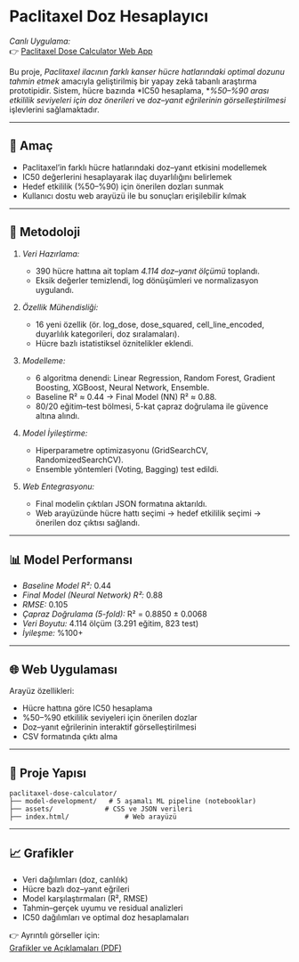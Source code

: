 # Paclitaxel Doz Hesaplayıcı

*Canlı Uygulama:*  
👉 [Paclitaxel Dose Calculator Web App](https://nisa439.github.io/ONKOLOJIDE-3T-TEKNOFEST/)  

Bu proje, *Paclitaxel ilacının farklı kanser hücre hatlarındaki optimal dozunu tahmin etmek* amacıyla geliştirilmiş bir yapay zekâ tabanlı araştırma prototipidir. Sistem, hücre bazında *IC50 hesaplama, **%50–%90 arası etkililik seviyeleri için doz önerileri* ve *doz–yanıt eğrilerinin görselleştirilmesi* işlevlerini sağlamaktadır.  
  

---

## 🎯 Amaç
- Paclitaxel’in farklı hücre hatlarındaki doz–yanıt etkisini modellemek  
- IC50 değerlerini hesaplayarak ilaç duyarlılığını belirlemek  
- Hedef etkililik (%50–%90) için önerilen dozları sunmak  
- Kullanıcı dostu web arayüzü ile bu sonuçları erişilebilir kılmak  

---

## 🔬 Metodoloji
1. *Veri Hazırlama:*  
   - 390 hücre hattına ait toplam *4.114 doz–yanıt ölçümü* toplandı.  
   - Eksik değerler temizlendi, log dönüşümleri ve normalizasyon uygulandı.  

2. *Özellik Mühendisliği:*  
   - 16 yeni özellik (ör. log_dose, dose_squared, cell_line_encoded, duyarlılık kategorileri, doz sıralamaları).  
   - Hücre bazlı istatistiksel öznitelikler eklendi.  

3. *Modelleme:*  
   - 6 algoritma denendi: Linear Regression, Random Forest, Gradient Boosting, XGBoost, Neural Network, Ensemble.  
   - Baseline R² ≈ 0.44 → Final Model (NN) R² ≈ 0.88.  
   - 80/20 eğitim–test bölmesi, 5-kat çapraz doğrulama ile güvence altına alındı.  

4. *Model İyileştirme:*  
   - Hiperparametre optimizasyonu (GridSearchCV, RandomizedSearchCV).  
   - Ensemble yöntemleri (Voting, Bagging) test edildi.  

5. *Web Entegrasyonu:*  
   - Final modelin çıktıları JSON formatına aktarıldı.  
   - Web arayüzünde hücre hattı seçimi → hedef etkililik seçimi → önerilen doz çıktısı sağlandı.  

---

## 📊 Model Performansı
- *Baseline Model R²:* 0.44  
- *Final Model (Neural Network) R²:* 0.88  
- *RMSE:* 0.105  
- *Çapraz Doğrulama (5-fold):* R² = 0.8850 ± 0.0068  
- *Veri Boyutu:* 4.114 ölçüm (3.291 eğitim, 823 test)  
- *İyileşme:* %100+  

---

## 🌐 Web Uygulaması
Arayüz özellikleri:  
- Hücre hattına göre IC50 hesaplama  
- %50–%90 etkililik seviyeleri için önerilen dozlar  
- Doz–yanıt eğrilerinin interaktif görselleştirilmesi  
- CSV formatında çıktı alma  

---

## 📂 Proje Yapısı
```text
paclitaxel-dose-calculator/
├── model-development/   # 5 aşamalı ML pipeline (notebooklar)
├── assets/             # CSS ve JSON verileri
├── index.html/              # Web arayüzü

```

---

## 📈 Grafikler
- Veri dağılımları (doz, canlılık)  
- Hücre bazlı doz–yanıt eğrileri  
- Model karşılaştırmaları (R², RMSE)  
- Tahmin–gerçek uyumu ve residual analizleri  
- IC50 dağılımları ve optimal doz hesaplamaları  

👉 Ayrıntılı görseller için:  
[Grafikler ve Açıklamaları (PDF)](https://docs.google.com/document/d/13zcDo6B0BH_SOElQdU4RaMufdT6Y9r2N/edit?usp=drive_link&ouid=104856913755461109286&rtpof=true&sd=true )  
